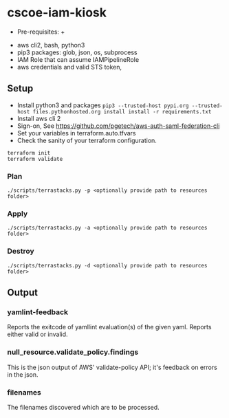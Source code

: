 # cscoe-iam-kiosk

+ Pre-requisites: +
* aws cli2, bash, python3
* pip3 packages: glob, json, os, subprocess
* IAM Role that can assume IAMPipelineRole
* aws credentials and valid STS token, 

## Setup
* Install python3 and packages
```pip3 --trusted-host pypi.org --trusted-host files.pythonhosted.org install install -r requirements.txt```
* Install aws cli 2
* Sign-on, See https://github.com/pgetech/aws-auth-saml-federation-cli
* Set your variables in terraform.auto.tfvars
* Check the sanity of your terraform configuration.
```
terraform init
terraform validate
```
### Plan
```
./scripts/terrastacks.py -p <optionally provide path to resources folder>
```
### Apply
```
./scripts/terrastacks.py -a <optionally provide path to resources folder>
```
### Destroy
```
./scripts/terrastacks.py -d <optionally provide path to resources folder>
```


## Output

### yamlint-feedback
Reports the exitcode of yamllint evaluation(s) of the given yaml. Reports either valid or invalid.

### null_resource.validate_policy.findings
This is the json output of AWS' validate-policy API; it's feedback on errors in the json.

### filenames
The filenames discovered which are to be processed.
